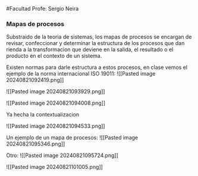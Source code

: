 #Facultad 
Profe: Sergio Neira

### Mapas de procesos
Substraido de la teoria de sistemas, los mapas de procesos se encargan de revisar, confeccionar y determinar la estructura de los procesos que dan rienda a la transformacion que deviene en la salida, el resultado o el producto en el contexto de un sistema. 

Existen normas para darle estructura a estos procesos, en clase vemos el ejemplo de la norma internacional ISO 19011:
![[Pasted image 20240821092419.png]]


![[Pasted image 20240821093929.png]]

![[Pasted image 20240821094008.png]]

Ya hecha la contextualizacion

![[Pasted image 20240821094533.png]]

Un ejemplo de un mapa de procesos:
![[Pasted image 20240821095346.png]]

Otro:
![[Pasted image 20240821095724.png]]

![[Pasted image 20240821101005.png]]